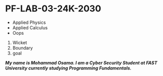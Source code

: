 # PF-LAB-03-24K-2030

* Applied Physics
* Applied Calculus
* Oops

1. Wicket
2. Boundary
3. goal

***My name is Mohammad Osama. I am a Cyber Security Student at FAST University currently studying Programming Fundamentals.***

